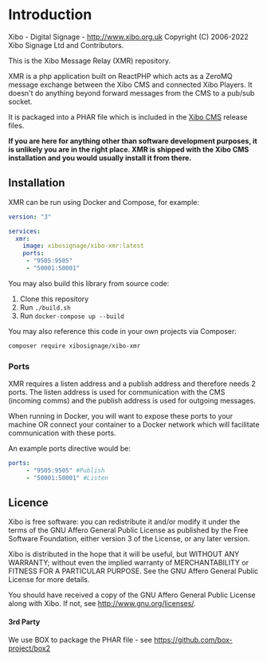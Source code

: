 # Introduction
Xibo - Digital Signage - http://www.xibo.org.uk
Copyright (C) 2006-2022 Xibo Signage Ltd and Contributors.

This is the Xibo Message Relay (XMR) repository.

XMR is a php application built on ReactPHP which acts as a ZeroMQ message exchange between the Xibo CMS and connected Xibo Players. It doesn't do anything beyond forward messages from the CMS to a pub/sub socket.

It is packaged into a PHAR file which is included in the [Xibo CMS](https://github.com/xibosignage/xibo-cms) release files.

**If you are here for anything other than software development purposes, it is unlikely you are in the right place. XMR is shipped with the Xibo CMS installation and you would usually install it from there.**



## Installation
XMR can be run using Docker and Compose, for example:

```yaml
version: "3"

services:
  xmr:
    image: xibosignage/xibo-xmr:latest
    ports:
     - "9505:9505"
     - "50001:50001"
```



You may also build this library from source code:

1. Clone this repository
2. Run `./build.sh`
3. Run `docker-compose up --build`



You may also reference this code in your own projects via Composer:

```bash
composer require xibosignage/xibo-xmr
```



### Ports

XMR requires a listen address and a publish address and therefore needs 2 ports. The listen address is used for communication with the CMS (incoming comms) and the publish address is used for outgoing messages.

When running in Docker, you will want to expose these ports to your machine OR connect your container to a Docker network which will facilitate communication with these ports.

An example ports directive would be:

``` yaml
ports:
     - "9505:9505" #Publish
     - "50001:50001" #Listen
```





## Licence

Xibo is free software: you can redistribute it and/or modify it under the terms of the GNU Affero General Public License as published by the Free Software Foundation, either version 3 of the License, or any later version.

Xibo is distributed in the hope that it will be useful, but WITHOUT ANY WARRANTY; without even the implied warranty of MERCHANTABILITY or FITNESS FOR A PARTICULAR PURPOSE.  See the GNU Affero General Public License for more details.

You should have received a copy of the GNU Affero General Public License along with Xibo.  If not, see <http://www.gnu.org/licenses/>. 



#### 3rd Party

We use BOX to package the PHAR file - see https://github.com/box-project/box2